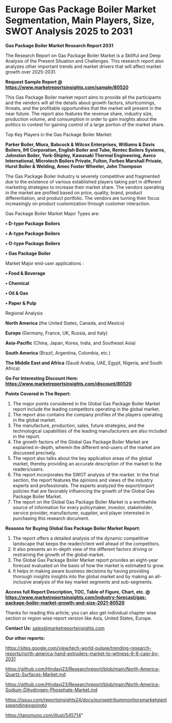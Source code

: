 # Europe Gas Package Boiler Market Segmentation, Main Players, Size, SWOT Analysis 2025 to 2031

<strong>Gas Package Boiler Market Research Report 2031</strong>

The Research Report on Gas Package Boiler Market is a Skillful and Deep Analysis of the Present Situation and Challenges. This research report also analyzes other important trends and market drivers that will affect market growth over 2025-2031.

<strong>Request Sample Report @ <a href=https://www.marketreportsinsights.com/sample/80520>https://www.marketreportsinsights.com/sample/80520</a></strong>

This Gas Package Boiler market report aims to provide all the participants and the vendors will all the details about growth factors, shortcomings, threats, and the profitable opportunities that the market will present in the near future. The report also features the revenue share, industry size, production volume, and consumption in order to gain insights about the politics to contest for gaining control of a large portion of the market share.

Top Key Players in the Gas Package Boiler Market:

<strong>Parker Boiler, Miura, Babcock & Wilcox Enterprises, Williams & Davis Boilers, IHI Corporation, English Boiler and Tube, Rentec Boilers Systems, Johnston Boiler, York-Shipley, Kawasaki Thermal Engineering, Aerco International, Microtech Boilers Private, Fulton, Forbes Marshall Private, Hurst Boiler & Welding, Amec Foster Wheeler, John Thompson</strong>

The Gas Package Boiler Industry is severely competitive and fragmented due to the existence of various established players taking part in different marketing strategies to increase their market share. The vendors operating in the market are profiled based on price, quality, brand, product differentiation, and product portfolio. The vendors are turning their focus increasingly on product customization through customer interaction.

Gas Package Boiler Market Major Types are:

<strong>• D-type Package Boilers

• A-type Package Boilers

• O-type Package Boilers

• Gas Package Boiler</strong>

Market Major end-user applications :

<strong>• Food & Beverage

• Chemical

• Oil & Gas

• Paper & Pulp</strong>

Regional Analysis

</u><strong><b>North America</b></strong> (the United States, Canada, and Mexico)

<strong><b>Europe </b></strong>(Germany, France, UK, Russia, and Italy)

<strong><b>Asia-Pacific</b></strong> (China, Japan, Korea, India, and Southeast Asia)

<strong><b>South America</b></strong> (Brazil, Argentina, Colombia, etc.)

<strong><b>The Middle East and Africa</b></strong> (Saudi Arabia, UAE, Egypt, Nigeria, and South Africa)

<strong>Go For Interesting Discount Here: <a href=https://www.marketreportsinsights.com/discount/80520>https://www.marketreportsinsights.com/discount/80520</a></strong>

<strong>Points Covered in The Report:</strong>
<ol>
  <li>The major points considered in the Global Gas Package Boiler Market report include the leading competitors operating in the global market.</li>
  <li>The report also contains the company profiles of the players operating in the global market.</li>
  <li>The manufacture, production, sales, future strategies, and the technological capabilities of the leading manufacturers are also included in the report.</li>
  <li>The growth factors of the Global Gas Package Boiler Market are explained in-depth, wherein the different end-users of the market are discussed precisely.</li>
  <li>The report also talks about the key application areas of the global market, thereby providing an accurate description of the market to the readers/users.</li>
  <li>The report incorporates the SWOT analysis of the market. In the final section, the report features the opinions and views of the industry experts and professionals. The experts analyzed the export/import policies that are favorably influencing the growth of the Global Gas Package Boiler Market.</li>
  <li>The report on the Global Gas Package Boiler Market is a worthwhile source of information for every policymaker, investor, stakeholder, service provider, manufacturer, supplier, and player interested in purchasing this research document.</li>
</ol>
<strong>Reasons for Buying Global Gas Package Boiler Market Report:</strong>

<ol>
  <li>The report offers a detailed analysis of the dynamic competitive landscape that keeps the reader/client well ahead of the competitors.</li>
  <li>It also presents an in-depth view of the different factors driving or restraining the growth of the global market.</li>
  <li>The Global Gas Package Boiler Market report provides an eight-year forecast evaluated on the basis of how the market is estimated to grow.</li>
  <li>It helps in making aware business decisions by having providing thorough insights insights into the global market and by making an all-inclusive analysis of the key market segments and sub-segments.</li>
</ol>
<strong>Access full Report Description, TOC, Table of Figure, Chart, etc. @ <a href=https://www.marketreportsinsights.com/industry-forecast/gas-package-boiler-market-growth-and-size-2021-80520>https://www.marketreportsinsights.com/industry-forecast/gas-package-boiler-market-growth-and-size-2021-80520</a></strong>


Thanks for reading this article; you can also get individual chapter wise section or region wise report version like Asia, United States, Europe.

<strong>Contact Us:</strong>
sales@marketreportsinsights.com

<strong>Our other reports:</strong>

<a href=https://sites.google.com/view/tech-world-pulsee/trending-research-reports/north-america-hand-extruders-market-to-witness-6-8-cagr-by-2031>https://sites.google.com/view/tech-world-pulsee/trending-research-reports/north-america-hand-extruders-market-to-witness-6-8-cagr-by-2031</a>

<a href=https://github.com/Hindavi23/Researchreport/blob/main/North-America-Quartz-Surfaces-Market.md>https://github.com/Hindavi23/Researchreport/blob/main/North-America-Quartz-Surfaces-Market.md</a>

<a href=https://github.com/Hindavi23/Researchreport/blob/main/North-America-Sodium-Dihydrogen-Phosphate-Market.md>https://github.com/Hindavi23/Researchreport/blob/main/North-America-Sodium-Dihydrogen-Phosphate-Market.md</a>

<a href=https://issuu.com/reportsinsights24/docs/europetritiummonitorsmarketgiantsspendingisgoingto>https://issuu.com/reportsinsights24/docs/europetritiummonitorsmarketgiantsspendingisgoingto</a>

<a href=https://tanomuno.com/illust/545714>https://tanomuno.com/illust/545714</a>"
